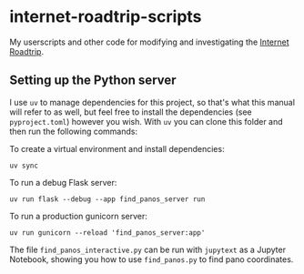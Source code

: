 # internet-roadtrip-scripts
My userscripts and other code for modifying and investigating the [Internet Roadtrip](https://neal.fun/internet-roadtrip/).

## Setting up the Python server
I use `uv` to manage dependencies for this project, so that's what this manual will
refer to as well, but feel free to install the dependencies (see `pyproject.toml`)
however you wish. With `uv` you can clone this folder and then run the following commands:

To create a virtual environment and install dependencies:
```
uv sync
```

To run a debug Flask server:
```
uv run flask --debug --app find_panos_server run
```

To run a production gunicorn server:
```
uv run gunicorn --reload 'find_panos_server:app'
```

The file `find_panos_interactive.py` can be run with `jupytext` as a Jupyter Notebook,
showing you how to use `find_panos.py` to find pano coordinates.
